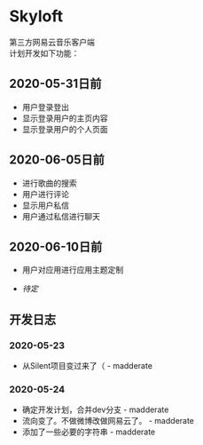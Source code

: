 # Skyloft

第三方网易云音乐客户端<br/>
计划开发如下功能：<br/>

## 2020-05-31日前

* 用户登录登出
* 显示登录用户的主页内容
* 显示登录用户的个人页面

## 2020-06-05日前
* 进行歌曲的搜索
* 用户进行评论
* 显示用户私信
* 用户通过私信进行聊天

## 2020-06-10日前

* 用户对应用进行应用主题定制
+ *待定*

## 开发日志

### 2020-05-23

* 从Silent项目变过来了（ - madderate

### 2020-05-24

* 确定开发计划，合并dev分支 - madderate
* 流向变了。不做微博改做网易云了。 - madderate
* 添加了一些必要的字符串 - madderate